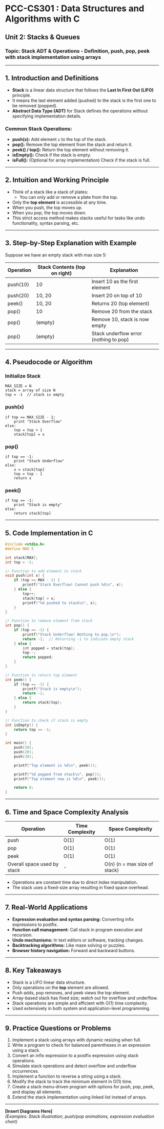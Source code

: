 # PCC-CS301 : Data Structures and Algorithms with C  
## Unit 2: Stacks & Queues  
### Topic: Stack ADT & Operations - Definition, push, pop, peek with stack implementation using arrays

---

## 1. Introduction and Definitions

- **Stack** is a linear data structure that follows the **Last In First Out (LIFO)** principle.
- It means the last element added (pushed) to the stack is the first one to be removed (popped).
- **Abstract Data Type (ADT)** for Stack defines the operations without specifying implementation details.
  
### Common Stack Operations:
- **push(x):** Add element `x` to the top of the stack.
- **pop():** Remove the top element from the stack and return it.
- **peek() / top():** Return the top element without removing it.
- **isEmpty():** Check if the stack is empty.
- **isFull():** (Optional for array implementation) Check if the stack is full.

---

## 2. Intuition and Working Principle

- Think of a stack like a stack of plates:
  - You can only add or remove a plate from the top.
- Only the **top element** is accessible at any time.
- When you push, the top moves up.
- When you pop, the top moves down.
- This strict access method makes stacks useful for tasks like undo functionality, syntax parsing, etc.

---

## 3. Step-by-Step Explanation with Example

Suppose we have an empty stack with max size 5:

| Operation | Stack Contents (top on right)       | Explanation                          |
|-----------|------------------------------------|------------------------------------|
| push(10)  | 10                                 | Insert 10 as the first element     |
| push(20)  | 10, 20                             | Insert 20 on top of 10              |
| peek()    | 10, 20                             | Returns 20 (top element)            |
| pop()     | 10                                 | Remove 20 from the stack            |
| pop()     | (empty)                           | Remove 10, stack is now empty       |
| pop()     | (empty)                           | Stack underflow error (nothing to pop)|

---

## 4. Pseudocode or Algorithm

### Initialize Stack

```
MAX_SIZE = N
stack = array of size N
top = -1  // stack is empty
```

### push(x)

```
if top == MAX_SIZE - 1:
    print "Stack Overflow"
else:
    top = top + 1
    stack[top] = x
```

### pop()

```
if top == -1:
    print "Stack Underflow"
else:
    x = stack[top]
    top = top - 1
    return x
```

### peek()

```
if top == -1:
    print "Stack is empty"
else:
    return stack[top]
```

---

## 5. Code Implementation in C

```c
#include <stdio.h>
#define MAX 5

int stack[MAX];
int top = -1;

// Function to add element to stack
void push(int x) {
    if (top == MAX - 1) {
        printf("Stack Overflow! Cannot push %d\n", x);
    } else {
        top++;
        stack[top] = x;
        printf("%d pushed to stack\n", x);
    }
}

// Function to remove element from stack
int pop() {
    if (top == -1) {
        printf("Stack Underflow! Nothing to pop.\n");
        return -1;  // Returning -1 to indicate empty stack
    } else {
        int popped = stack[top];
        top--;
        return popped;
    }
}

// Function to return top element
int peek() {
    if (top == -1) {
        printf("Stack is empty\n");
        return -1;
    } else {
        return stack[top];
    }
}

// Function to check if stack is empty
int isEmpty() {
    return top == -1;
}

int main() {
    push(10);
    push(20);
    push(30);

    printf("Top element is %d\n", peek());

    printf("%d popped from stack\n", pop());
    printf("Top element now is %d\n", peek());

    return 0;
}
```

---

## 6. Time and Space Complexity Analysis

| Operation | Time Complexity | Space Complexity |
|-----------|-----------------|------------------|
| push      | O(1)            | O(1)             |
| pop       | O(1)            | O(1)             |
| peek      | O(1)            | O(1)             |
| Overall space used by stack | - | O(n) (n = max size of stack) |

- Operations are constant time due to direct index manipulation.
- The stack uses a fixed-size array resulting in fixed space overhead.

---

## 7. Real-World Applications

- **Expression evaluation and syntax parsing:** Converting infix expressions to postfix.
- **Function call management:** Call stack in program execution and recursion.
- **Undo mechanisms:** In text editors or software, tracking changes.
- **Backtracking algorithms:** Like maze solving or puzzles.
- **Browser history navigation:** Forward and backward buttons.

---

## 8. Key Takeaways

- Stack is a LIFO linear data structure.
- Only operations on the **top** element are allowed.
- Push adds, pop removes, and peek views the top element.
- Array-based stack has fixed size; watch out for overflow and underflow.
- Stack operations are simple and efficient with O(1) time complexity.
- Used extensively in both system and application-level programming.

---

## 9. Practice Questions or Problems

1. Implement a stack using arrays with dynamic resizing when full.
2. Write a program to check for balanced parentheses in an expression using a stack.
3. Convert an infix expression to a postfix expression using stack operations.
4. Simulate stack operations and detect overflow and underflow occurrences.
5. Implement a function to reverse a string using a stack.
6. Modify the stack to track the minimum element in O(1) time.
7. Create a stack menu-driven program with options for push, pop, peek, and display all elements.
8. Extend the stack implementation using linked list instead of arrays.

---

**[Insert Diagrams Here]**  
_(Examples: Stack illustration, push/pop animations, expression evaluation chart)_